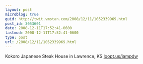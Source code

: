 ```yaml
---
layout: post
microblog: true
guid: http://twit.vmstan.com/2008/12/11/1052339969.html
post_id: 3053601
date: 2008-12-11T17:52:41-0600
lastmod: 2008-12-11T17:52:41-0600
type: post
url: /2008/12/11/1052339969.html
---
```

Kokoro Japanese Steak House in Lawrence, KS [loopt.us/iampdw](http://loopt.us/iampdw)
